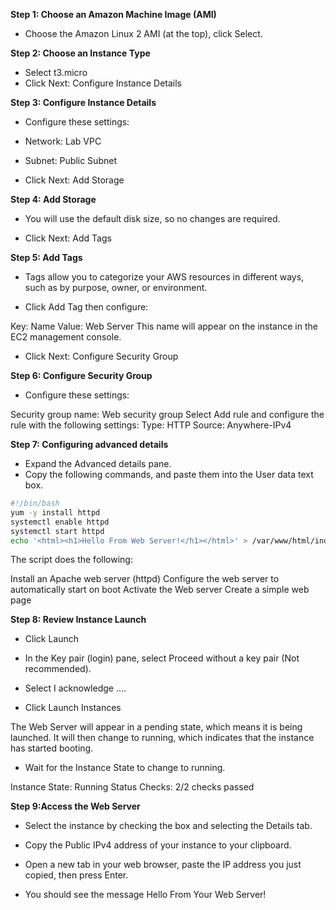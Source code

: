 **Step 1: Choose an Amazon Machine Image (AMI)**

 * Choose the Amazon Linux 2 AMI (at the top), click Select.

**Step 2: Choose an Instance Type**

 * Select  t3.micro
 * Click Next: Configure Instance Details

**Step 3: Configure Instance Details**

* Configure these settings:

*   Network: Lab VPC
*   Subnet: Public Subnet
*   Click Next: Add Storage

**Step 4: Add Storage**

* You will use the default disk size, so no changes are required.

* Click Next: Add Tags

**Step 5: Add Tags**

* Tags allow you to categorize your AWS resources in different ways, such as by purpose, owner, or environment. 

* Click Add Tag then configure:

Key: Name
Value: Web Server
This name will appear on the instance in the EC2 management console.

* Click Next: Configure Security Group

**Step 6: Configure Security Group**

* Configure these settings:

Security group name: Web security group
Select Add rule and configure the rule with the following settings:
 Type: HTTP
 Source: Anywhere-IPv4

**Step 7: Configuring advanced details**

* Expand the Advanced details pane.
* Copy the following commands, and paste them into the User data text box.

```bash
#!/bin/bash
yum -y install httpd
systemctl enable httpd
systemctl start httpd
echo '<html><h1>Hello From Web Server!</h1></html>' > /var/www/html/index.html
```

The script does the following:

Install an Apache web server (httpd)
Configure the web server to automatically start on boot
Activate the Web server
Create a simple web page

**Step 8: Review Instance Launch**

* Click Launch

* In the Key pair (login) pane, select Proceed without a key pair (Not recommended).

* Select  I acknowledge ....
 
* Click Launch Instances

The Web Server will appear in a pending state, which means it is being launched. It will then change to running, which indicates that the instance has started booting.

* Wait for the Instance State to change to running.

 Instance State:  Running
 Status Checks:   2/2 checks passed

**Step 9:Access the Web Server**

* Select the instance by checking the box and selecting the Details tab.

* Copy the Public IPv4 address of your instance to your clipboard.

* Open a new tab in your web browser, paste the IP address you just copied, then press Enter.

* You should see the message Hello From Your Web Server!
